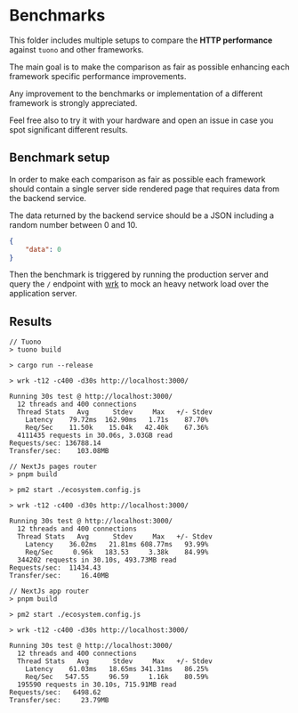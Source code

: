 # Benchmarks

This folder includes multiple setups to compare the **HTTP performance** against `tuono` and other frameworks.

The main goal is to make the comparison as fair as possible enhancing each framework specific 
performance improvements.

Any improvement to the benchmarks or implementation of a different framework is strongly appreciated.

Feel free also to try it with your hardware and open an issue in case you spot significant different results.

## Benchmark setup

In order to make each comparison as fair as possible each framework should contain a single server side
rendered page that requires data from the backend service.

The data returned by the backend service should be a JSON including a random number between 0 and 10.

```json
{
    "data": 0
}
```

Then the benchmark is triggered by running the production server and query the `/` endpoint with [wrk](https://github.com/wg/wrk) 
to mock an heavy network load over the application server.

## Results

```
// Tuono
> tuono build

> cargo run --release

> wrk -t12 -c400 -d30s http://localhost:3000/

Running 30s test @ http://localhost:3000/
  12 threads and 400 connections
  Thread Stats   Avg      Stdev     Max   +/- Stdev
    Latency    79.72ms  162.90ms   1.71s    87.70%
    Req/Sec    11.50k    15.04k   42.40k    67.36%
  4111435 requests in 30.06s, 3.03GB read
Requests/sec: 136788.14
Transfer/sec:    103.08MB
```

```
// NextJs pages router
> pnpm build

> pm2 start ./ecosystem.config.js

> wrk -t12 -c400 -d30s http://localhost:3000/

Running 30s test @ http://localhost:3000/
  12 threads and 400 connections
  Thread Stats   Avg      Stdev     Max   +/- Stdev
    Latency    36.02ms   21.81ms 608.77ms   93.99%
    Req/Sec     0.96k   183.53     3.38k    84.99%
  344202 requests in 30.10s, 493.73MB read
Requests/sec:  11434.43
Transfer/sec:     16.40MB
```

```
// NextJs app router
> pnpm build

> pm2 start ./ecosystem.config.js

> wrk -t12 -c400 -d30s http://localhost:3000/

Running 30s test @ http://localhost:3000/
  12 threads and 400 connections
  Thread Stats   Avg      Stdev     Max   +/- Stdev
    Latency    61.03ms   18.65ms 341.31ms   86.25%
    Req/Sec   547.55     96.59     1.16k    80.59%
  195590 requests in 30.10s, 715.91MB read
Requests/sec:   6498.62
Transfer/sec:     23.79MB
```

